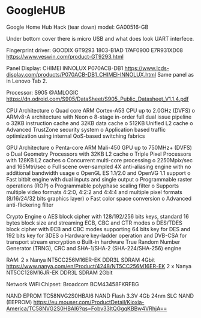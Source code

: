 # GoogleHUB
Google Home Hub Hack (tear down) model: GA00516-GB

Under bottom cover there is micro USB and what does look UART interfece.


Fingerprint driver: GOODIX GT9293 1803-B1AD  17AF0900 E7R931XD08 https://www.veswin.com/product-GT9293.html

Panel Display: CHIMEI INNOLUX P070ACB-DB1 https://www.lcds-display.com/products/P070ACB-DB1_CHIMEI-INNOLUX.html
Same panel as in Lenovo Tab 2.

Processor: S905 @AMLOGIC https://dn.odroid.com/S905/DataSheet/S905_Public_Datasheet_V1.1.4.pdf

CPU Architecture
o Quad core ARM Cortex-A53 CPU up to 2.0GHz (DVFS)
o ARMv8-A architecture with Neon
o 8-stage in-order full dual issue pipeline
o 32KB instruction cache and 32KB data cache
o 512KB Unified L2 cache
o Advanced TrustZone security system
o Application based traffic optimization using internal QoS-based switching fabrics

GPU Architecture
o Penta-core ARM Mali-450 GPU up to 750MHz+ (DVFS)
o Dual Geometry Processors with 32KB L2 cache
o Triple Pixel Processors with 128KB L2 caches
o Concurrent multi-core processing
o 2250Mpix/sec and 165Mtri/sec
o Full scene over-sampled 4X anti-aliasing engine with no additional bandwidth usage
o OpenGL ES 1.1/2.0 and OpenVG 1.1 support
o Fast bitblt engine with dual inputs and single output
o Programmable raster operations (ROP)
o Programmable polyphase scaling filter
o Supports multiple video formats 4:2:0, 4:2:2 and 4:4:4 and multiple pixel formats (8/16/24/32 bits graphics layer)
o Fast color space conversion
o Advanced anti-flickering filter

Crypto Engine
o AES block cipher with 128/192/256 bits keys, standard 16 bytes block size and streaming ECB, CBC and CTR modes
o DES/TDES block cipher with ECB and CBC modes supporting 64 bits key for DES and 192 bits key for 3DES
o Hardware key-ladder operation and DVB-CSA for transport stream encryption
o Built-in hardware True Random Number Generator (TRNG), CRC and SHA-1/SHA-2 (SHA-224/SHA-256) engine

RAM:  2 x Nanya NT5CC256M16ER-EK DDR3L SDRAM 4Gbit https://www.nanya.com/en/Product/4248/NT5CC256M16ER-EK
      2 x Nanya NT5CC128M16JR-EK DDR3L SDRAM 2Gbit

Network WiFi Chipset: Broadcom BCM43458FKRFBG

NAND EPROM TC58NVG2S0HBAI6 NAND Flash 3.3V 4Gb 24nm SLC NAND (EEPROM) https://eu.mouser.com/ProductDetail/Kioxia-America/TC58NVG2S0HBAI6?qs=Fobv33ltQGgqKBBw4VRhjA==
